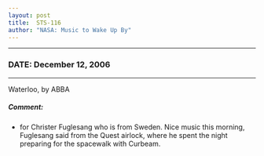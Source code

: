 ```yaml
---
layout: post
title:  STS-116
author: "NASA: Music to Wake Up By"
---
```


----
### DATE: December 12, 2006
----
Waterloo, by ABBA

##### Comment:
* for Christer Fuglesang who is from Sweden. Nice music this morning, Fuglesang said from the Quest airlock, where he spent the night preparing for the spacewalk with Curbeam.
